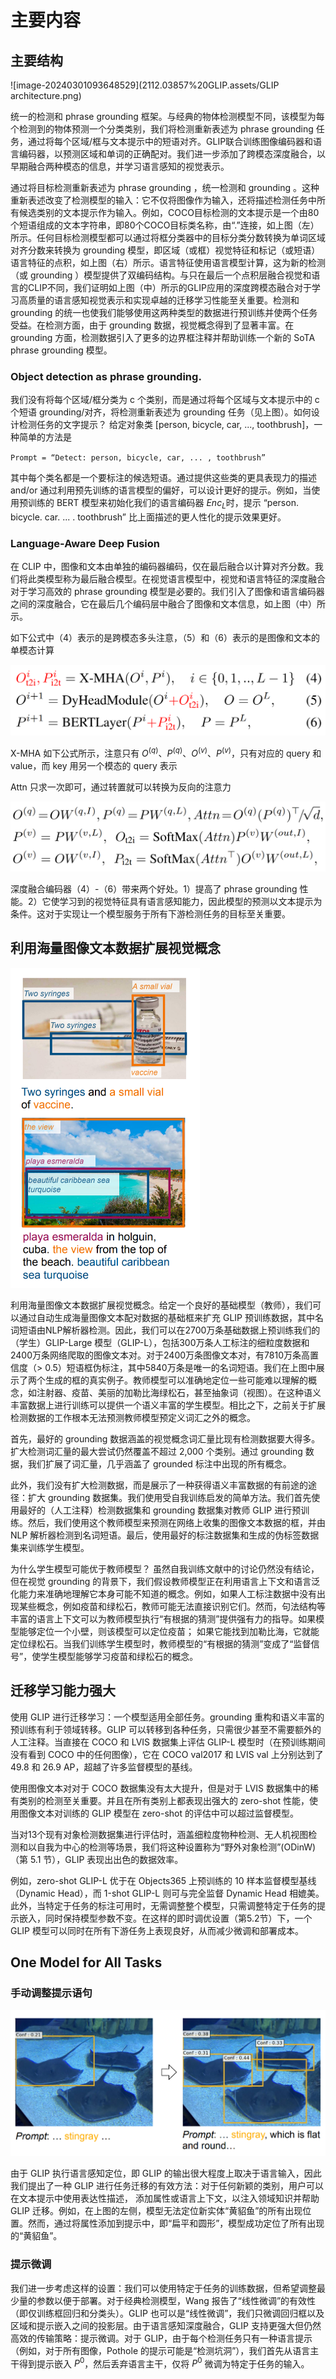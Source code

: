 # 主要内容

## 主要结构

![image-20240301093648529](2112.03857%20GLIP.assets/GLIP architecture.png)

统一的检测和 phrase grounding 框架。与经典的物体检测模型不同，该模型为每个检测到的物体预测一个分类类别，我们将检测重新表述为 phrase grounding 任务，通过将每个区域/框与文本提示中的短语对齐。GLIP联合训练图像编码器和语言编码器，以预测区域和单词的正确配对。我们进一步添加了跨模态深度融合，以早期融合两种模态的信息，并学习语言感知的视觉表示。

通过将目标检测重新表述为 phrase grounding ，统一检测和 grounding 。这种重新表述改变了检测模型的输入：它不仅将图像作为输入，还将描述检测任务中所有候选类别的文本提示作为输入。例如，COCO目标检测的文本提示是一个由80个短语组成的文本字符串，即80个COCO目标类名称，由“.”连接，如上图（左）所示。任何目标检测模型都可以通过将框分类器中的目标分类分数转换为单词区域对齐分数来转换为 grounding 模型，即区域（或框）视觉特征和标记（或短语）语言特征的点积，如上图（右）所示。语言特征使用语言模型计算，这为新的检测（或 grounding ）模型提供了双编码结构。与只在最后一个点积层融合视觉和语言的CLIP不同，我们证明如上图（中）所示的GLIP应用的深度跨模态融合对于学习高质量的语言感知视觉表示和实现卓越的迁移学习性能至关重要。检测和 grounding 的统一也使我们能够使用这两种类型的数据进行预训练并使两个任务受益。在检测方面，由于 grounding 数据，视觉概念得到了显著丰富。在 grounding 方面，检测数据引入了更多的边界框注释并帮助训练一个新的 SoTA phrase grounding 模型。

### Object detection as phrase grounding.

我们没有将每个区域/框分类为 c 个类别，而是通过将每个区域与文本提示中的 c 个短语 grounding/对齐，将检测重新表述为 grounding 任务（见上图）。如何设计检测任务的文字提示？ 给定对象类 [person, bicycle, car, ..., toothbrush]，一种简单的方法是

`Prompt = “Detect: person, bicycle, car, ... , toothbrush”`

其中每个类名都是一个要标注的候选短语。通过提供这些类的更具表现力的描述 and/or 通过利用预先训练的语言模型的偏好，可以设计更好的提示。例如，当使用预训练的 BERT 模型来初始化我们的语言编码器 $Enc_L$​ 时，提示 “person. bicycle. car. ... . toothbrush” 比上面描述的更人性化的提示效果更好。

### Language-Aware Deep Fusion

在 CLIP 中，图像和文本由单独的编码器编码，仅在最后融合以计算对齐分数。我们将此类模型称为最后融合模型。在视觉语言模型中，视觉和语言特征的深度融合对于学习高效的 phrase grounding 模型是必要的。我们引入了图像和语言编码器之间的深度融合，它在最后几个编码层中融合了图像和文本信息，如上图（中）所示。

如下公式中（4）表示的是跨模态多头注意，（5）和（6）表示的是图像和文本的单模态计算

<img src="2112.03857%20GLIP.assets/Language-Aware Deep Fusion 1.png" alt="image-20240301115650485" style="zoom: 50%;" />

X-MHA 如下公式所示，注意只有 $O^{(q)}$、$P^{(q)}$、$O^{(v)}$、$P^{(v)}$，只有对应的 query 和 value，而 key 用另一个模态的 query 表示

Attn 只求一次即可，通过转置就可以转换为反向的注意力

<img src="2112.03857%20GLIP.assets/Language-Aware Deep Fusion 2.png" alt="image-20240301115702815" style="zoom:50%;" />

深度融合编码器（4）-（6）带来两个好处。1）提高了 phrase grounding 性能。2）它使学习到的视觉特征具有语言感知能力，因此模型的预测以文本提示为条件。这对于实现让一个模型服务于所有下游检测任务的目标至关重要。

## 利用海量图像文本数据扩展视觉概念

<img src="2112.03857%20GLIP.assets/Scaling up visual concepts with massive image-text data.png" alt="image-20240301094508646" style="zoom:50%;" />

利用海量图像文本数据扩展视觉概念。给定一个良好的基础模型（教师），我们可以通过自动生成海量图像文本配对数据的基础框来扩充 GLIP 预训练数据，其中名词短语由NLP解析器检测。因此，我们可以在2700万条基础数据上预训练我们的（学生）GLIP-Large 模型（GLIP-L），包括300万条人工标注的细粒度数据和2400万条网络爬取的图像文本对。对于2400万条图像文本对，有7810万条高置信度（> 0.5）短语框伪标注，其中5840万条是唯一的名词短语。我们在上图中展示了两个生成的框的真实例子。教师模型可以准确地定位一些可能难以理解的概念，如注射器、疫苗、美丽的加勒比海绿松石，甚至抽象词（视图）。在这种语义丰富数据上进行训练可以提供一个语义丰富的学生模型。相比之下，之前关于扩展检测数据的工作根本无法预测教师模型预定义词汇之外的概念。

首先，最好的 grounding 数据涵盖的视觉概念词汇量比现有检测数据要大得多。扩大检测词汇量的最大尝试仍然覆盖不超过 2,000 个类别。通过 grounding 数据，我们扩展了词汇量，几乎涵盖了 grounded 标注中出现的所有概念。

此外，我们没有扩大检测数据，而是展示了一种获得语义丰富数据的有前途的途径：扩大 grounding 数据集。我们使用受自我训练启发的简单方法。我们首先使用最好的（人工注释）检测数据集和 grounding 数据集对教师 GLIP 进行预训练。然后，我们使用这个教师模型来预测在网络上收集的图像文本数据的框，并由 NLP 解析器检测到名词短语。最后，使用最好的标注数据集和生成的伪标签数据集来训练学生模型。

为什么学生模型可能优于教师模型？ 虽然自我训练文献中的讨论仍然没有结论，但在视觉 grounding 的背景下，我们假设教师模型正在利用语言上下文和语言泛化能力来准确地理解它本身可能不知道的概念。例如，如果人工标注数据中没有出现某些概念，例如疫苗和绿松石，教师可能无法直接识别它们。然而，句法结构等丰富的语言上下文可以为教师模型执行“有根据的猜测”提供强有力的指导。如果模型能够定位一个小壁，则该模型可以定位疫苗； 如果它能找到加勒比海，它就能定位绿松石。当我们训练学生模型时，教师模型的“有根据的猜测”变成了“监督信号”，使学生模型能够学习疫苗和绿松石的概念。

## 迁移学习能力强大

使用 GLIP 进行迁移学习：一个模型适用全部任务。grounding 重构和语义丰富的预训练有利于领域转移。GLIP 可以转移到各种任务，只需很少甚至不需要额外的人工注释。当直接在 COCO 和 LVIS 数据集上评估 GLIP-L 模型时（在预训练期间没有看到 COCO 中的任何图像），它在 COCO val2017 和 LVIS val 上分别达到了 49.8 和 26.9 AP，超越了许多监督模型的基线。

使用图像文本对对于 COCO 数据集没有太大提升，但是对于 LVIS 数据集中的稀有类别的检测至关重要。并且在所有类别上都表现出强大的 zero-shot 性能，使用图像文本对训练的 GLIP 模型在 zero-shot 的评估中可以超过监督模型。

当对13个现有对象检测数据集进行评估时，涵盖细粒度物种检测、无人机视图检测和以自我为中心的检测等场景，我们将这种设置称为“野外对象检测”(ODinW)（第 5.1 节），GLIP 表现出出色的数据效率。

例如，zero-shot GLIP-L 优于在 Objects365 上预训练的 10 样本监督模型基线（Dynamic Head），而 1-shot GLIP-L 则可与完全监督 Dynamic Head 相媲美。此外，当特定于任务的标注可用时，无需调整整个模型，只需调整特定于任务的提示嵌入，同时保持模型参数不变。在这样的即时调优设置（第5.2节）下，一个 GLIP 模型可以同时在所有下游任务上表现良好，从而减少微调和部署成本。



## One Model for All Tasks

### 手动调整提示语句

![image-20240301144321642](2112.03857%20GLIP.assets/stingray.png)

由于 GLIP 执行语言感知定位，即 GLIP 的输出很大程度上取决于语言输入，因此我们提出了一种 GLIP 进行任务迁移的有效方法：对于任何新颖的类别，用户可以在文本提示中使用表达性描述， 添加属性或语言上下文，以注入领域知识并帮助 GLIP 迁移。例如，在上图的左侧，模型无法定位新实体“黄貂鱼”的所有出现位置。然而，通过将属性添加到提示中，即“扁平和圆形”，模型成功定位了所有出现的“黄貂鱼”。

### 提示微调

我们进一步考虑这样的设置：我们可以使用特定于任务的训练数据，但希望调整最少量的参数以便于部署。对于经典检测模型，Wang 报告了“线性微调”的有效性（即仅训练框回归和分类头）。GLIP 也可以是“线性微调”，我们只微调回归框以及区域和提示嵌入之间的投影层。由于语言感知深度融合，GLIP 支持更强大但仍然高效的传输策略：提示微调。对于 GLIP，由于每个检测任务只有一种语言提示（例如，对于所有图像，Pothole 的提示可能是“检测坑洞”），我们首先从语言主干得到提示嵌入 $P^0$，然后丢弃语言主干，仅将 $P^0$ 微调为特定于任务的输入。